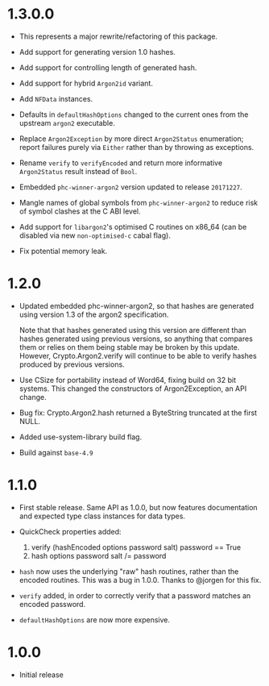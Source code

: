 # 1.3.0.0

- This represents a major rewrite/refactoring of this package.

- Add support for generating version 1.0 hashes.

- Add support for controlling length of generated hash.

- Add support for hybrid `Argon2id` variant.

- Add `NFData` instances.

- Defaults in `defaultHashOptions` changed to the current ones from the upstream `argon2` executable.

- Replace `Argon2Exception` by more direct `Argon2Status` enumeration; report failures purely via `Either` rather than by throwing as exceptions.

- Rename `verify` to `verifyEncoded` and return more informative `Argon2Status` result instead of `Bool`.

- Embedded `phc-winner-argon2` version updated to release `20171227`.

- Mangle names of global symbols from `phc-winner-argon2` to reduce risk of symbol clashes at the C ABI level.

- Add support for `libargon2`'s optimised C routines on x86_64 (can be disabled via new `non-optimised-c` cabal flag).

- Fix potential memory leak.

# 1.2.0

- Updated embedded phc-winner-argon2, so that hashes are generated
  using version 1.3 of the argon2 specification.
  
  Note that that hashes generated using this version are different than
  hashes generated using previous versions, so anything that compares them
  or relies on them being stable may be broken by this update. 
  However, Crypto.Argon2.verify will continue to be able to verify
  hashes produced by previous versions.

- Use CSize for portability instead of Word64, fixing build on 32 bit
  systems. This changed the constructors of Argon2Exception, an API change.

- Bug fix: Crypto.Argon2.hash returned a ByteString truncated at the first
  NULL.

- Added use-system-library build flag.

- Build against `base-4.9`

# 1.1.0

- First stable release. Same API as 1.0.0, but now features documentation and
  expected type class instances for data types.

- QuickCheck properties added:

  1. verify (hashEncoded options password salt) password == True
  2. hash options password salt /= password

- `hash` now uses the underlying "raw" hash routines, rather than the encoded
  routines. This was a bug in 1.0.0. Thanks to @jorgen for this fix.

- `verify` added, in order to correctly verify that a password matches an 
  encoded password.

- `defaultHashOptions` are now more expensive.

# 1.0.0

- Initial release
